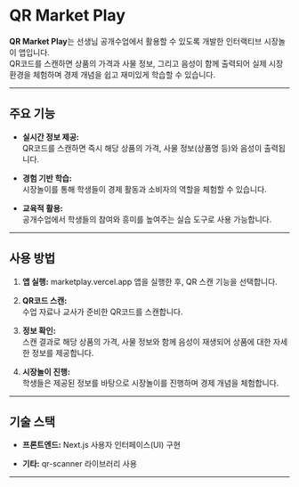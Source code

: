 # QR Market Play

**QR Market Play**는 선생님 공개수업에서 활용할 수 있도록 개발한 인터랙티브 시장놀이 앱입니다.  
QR코드를 스캔하면 상품의 가격과 사물 정보, 그리고 음성이 함께 출력되어 실제 시장 환경을 체험하며 경제 개념을 쉽고 재미있게 학습할 수 있습니다.

---

## 주요 기능

- **실시간 정보 제공:**  
  QR코드를 스캔하면 즉시 해당 상품의 가격, 사물 정보(상품명 등)와 음성이 출력됩니다.

- **경험 기반 학습:**  
  시장놀이를 통해 학생들이 경제 활동과 소비자의 역할을 체험할 수 있습니다.

- **교육적 활용:**  
  공개수업에서 학생들의 참여와 흥미를 높여주는 실습 도구로 사용 가능합니다.

---

## 사용 방법

1. **앱 실행:**
   marketplay.vercel.app
   앱을 실행한 후, QR 스캔 기능을 선택합니다.

2. **QR코드 스캔:**  
   수업 자료나 교사가 준비한 QR코드를 스캔합니다.

3. **정보 확인:**  
   스캔 결과로 해당 상품의 가격, 사물 정보와 함께 음성이 재생되어 상품에 대한 자세한 정보를 제공합니다.

4. **시장놀이 진행:**  
   학생들은 제공된 정보를 바탕으로 시장놀이를 진행하며 경제 개념을 체험합니다.

---

## 기술 스택

- **프론트엔드:**
  Next.js
  사용자 인터페이스(UI) 구현

- **기타:**
  qr-scanner 라이브러리 사용

---

